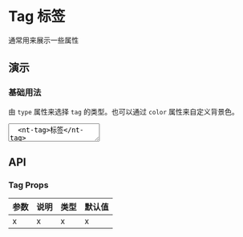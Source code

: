 # Tag 标签

通常用来展示一些属性

## 演示

<script setup>
  import { Tag } from "../../src"
</script>

### 基础用法

由 `type` 属性来选择 `tag` 的类型。也可以通过 `color` 属性来自定义背景色。

<ClientOnly>
  <CodePreview>
  <textarea lang="vue-html">
  <nt-tag>标签</nt-tag>
  <nt-tag class="ml-10" color="#409eff">标签</nt-tag>
  </textarea>
  </CodePreview>
</ClientOnly>

## API

### Tag Props

<!-- prettier-ignore -->
| 参数 | 说明 | 类型 | 默认值 |
| --- | --- | --- | --- |
| x | x | x | x |
